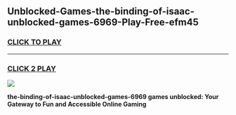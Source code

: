 
## Unblocked-Games-the-binding-of-isaac-unblocked-games-6969-Play-Free-efm45
<h3>
<a href="https://premium76.site?title=the-binding-of-isaac-unblocked-games-6969&ref=20A">CLICK TO PLAY</a></h3>
<hr>

<h3>
<a href="https://premium76.site?title=the-binding-of-isaac-unblocked-games-6969&ref=20A">CLICK 2 PLAY</a>
  
</h3>

<a href="https://premium76.site?title=the-binding-of-isaac-unblocked-games-6969&ref=20A"><img src="https://clearcache.store/games.png"></a>


**the-binding-of-isaac-unblocked-games-6969 games unblocked: Your Gateway to Fun and Accessible Online Gaming**
